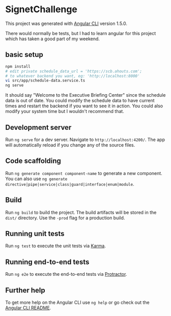 # SignetChallenge

This project was generated with [Angular CLI](https://github.com/angular/angular-cli) version 1.5.0.

There would normally be tests, but I had to learn angular for this project which has taken a good part of my weekend.

## basic setup
```bash
npm install
# edit private schedule_data_url = 'https://scb.ahouts.com'; 
# to whatever backend you want, eg: 'http://localhost:8000'
vi src/app/schedule-data.service.ts
ng serve
```
It should say "Welcome to the Executive Briefing Center" since the schedule data is out of date.
You could modify the schedule data to have current times and restart the backend if you want to see it in action.
You could also modify your system time but I wouldn't recommend that.

## Development server

Run `ng serve` for a dev server. Navigate to `http://localhost:4200/`. The app will automatically reload if you change any of the source files.

## Code scaffolding

Run `ng generate component component-name` to generate a new component. You can also use `ng generate directive|pipe|service|class|guard|interface|enum|module`.

## Build

Run `ng build` to build the project. The build artifacts will be stored in the `dist/` directory. Use the `-prod` flag for a production build.

## Running unit tests

Run `ng test` to execute the unit tests via [Karma](https://karma-runner.github.io).

## Running end-to-end tests

Run `ng e2e` to execute the end-to-end tests via [Protractor](http://www.protractortest.org/).

## Further help

To get more help on the Angular CLI use `ng help` or go check out the [Angular CLI README](https://github.com/angular/angular-cli/blob/master/README.md).
